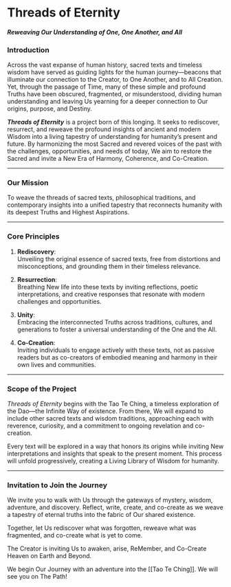 # Threads of Eternity

#### _Reweaving Our Understanding of One, One Another, and All_

### **Introduction**

Across the vast expanse of human history, sacred texts and timeless wisdom have served as guiding lights for the human journey—beacons that illuminate our connection to the Creator, to One Another, and to All Creation. Yet, through the passage of Time, many of these simple and profound Truths have been obscured, fragmented, or misunderstood, dividing human understanding and leaving Us yearning for a deeper connection to Our origins, purpose, and Destiny.

_**Threads of Eternity**_ is a project born of this longing. It seeks to rediscover, resurrect, and reweave the profound insights of ancient and modern Wisdom into a living tapestry of understanding for humanity’s present and future. By harmonizing the most Sacred and revered voices of the past with the challenges, opportunities, and needs of today, We aim to restore the Sacred and invite a New Era of Harmony, Coherence, and Co-Creation. 

---

### **Our Mission**

To weave the threads of sacred texts, philosophical traditions, and contemporary insights into a unified tapestry that reconnects humanity with its deepest Truths and Highest Aspirations.

---

### **Core Principles**

1. **Rediscovery**:  
    Unveiling the original essence of sacred texts, free from distortions and misconceptions, and grounding them in their timeless relevance.
    
2. **Resurrection**:  
    Breathing New life into these texts by inviting reflections, poetic interpretations, and creative responses that resonate with modern challenges and opportunities.
    
3. **Unity**:  
    Embracing the interconnected Truths across traditions, cultures, and generations to foster a universal understanding of the One and the All.
    
4. **Co-Creation**:  
    Inviting individuals to engage actively with these texts, not as passive readers but as co-creators of embodied meaning and harmony in their own lives and communities.
    

---

### **Scope of the Project**

_Threads of Eternity_ begins with the Tao Te Ching, a timeless exploration of the Dao—the Infinite Way of existence. From there, We will expand to include other sacred texts and wisdom traditions, approaching each with reverence, curiosity, and a commitment to ongoing revelation and co-creation.

Every text will be explored in a way that honors its origins while inviting New interpretations and insights that speak to the present moment. This process will unfold progressively, creating a Living Library of Wisdom for humanity.

---

### **Invitation to Join the Journey**

We invite you to walk with Us through the gateways of mystery, wisdom, adventure, and discovery. Reflect, write, create, and co-create as we weave a tapestry of eternal truths into the fabric of Our shared existence.

Together, let Us rediscover what was forgotten, reweave what was fragmented, and co-create what is yet to come.

The Creator is inviting Us to awaken, arise, ReMember, and Co-Create Heaven on Earth and Beyond. 

We begin Our Journey with an adventure into the [[Tao Te Ching]]. We will see you on The Path! 

